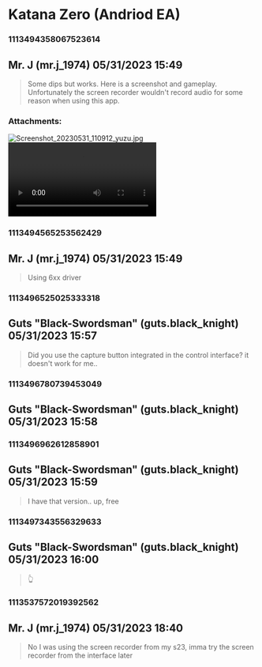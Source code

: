# Katana Zero (Andriod EA)
### 1113494358067523614
## Mr. J (mr.j_1974) 05/31/2023 15:49 

> Some dips but works. Here is a screenshot and gameplay. Unfortunately the screen recorder wouldn't record audio for some reason when using this app.
### Attachments: 
![Screenshot_20230531_110912_yuzu.jpg](https://yuzudiscordbackup.s3.us-west-2.amazonaws.com/files-media/1113494358067523614_Screenshot_20230531_110912_yuzu.jpg)
![Screen_Recording_20230531_111212_yuzu.mp4](https://yuzudiscordbackup.s3.us-west-2.amazonaws.com/files-media/1113494358067523614_Screen_Recording_20230531_111212_yuzu.mp4)

### 1113494565253562429
## Mr. J (mr.j_1974) 05/31/2023 15:49 

> Using 6xx driver

### 1113496525025333318
## Guts "Black-Swordsman" (guts.black_knight) 05/31/2023 15:57 

> Did you use the capture button integrated in the control interface? it doesn't work for me..

### 1113496780739453049
## Guts "Black-Swordsman" (guts.black_knight) 05/31/2023 15:58 

> 

### 1113496962612858901
## Guts "Black-Swordsman" (guts.black_knight) 05/31/2023 15:59 

> I have that version.. up, free

### 1113497343556329633
## Guts "Black-Swordsman" (guts.black_knight) 05/31/2023 16:00 

> 👆

### 1113537572019392562
## Mr. J (mr.j_1974) 05/31/2023 18:40 

> No I was using the screen recorder from my s23, imma try the screen recorder from the interface later

